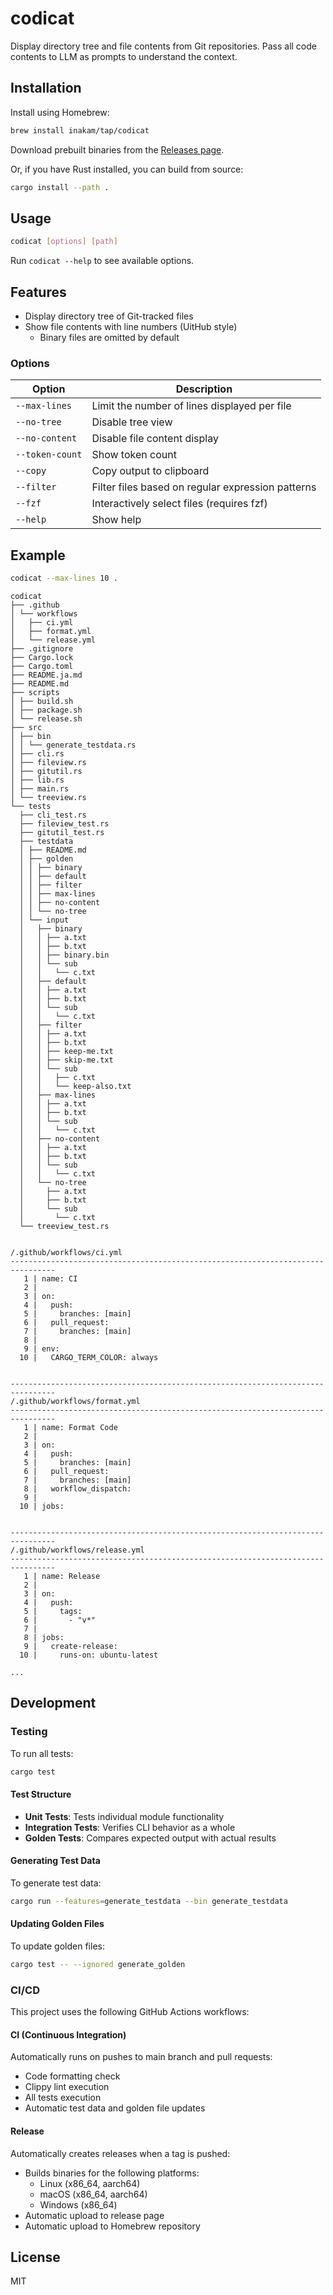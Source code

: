 # codicat

Display directory tree and file contents from Git repositories.
Pass all code contents to LLM as prompts to understand the context.

## Installation

Install using Homebrew:

```sh
brew install inakam/tap/codicat
```

Download prebuilt binaries from the [Releases page](https://github.com/inakam/codicat/releases).

Or, if you have Rust installed, you can build from source:

```sh
cargo install --path .
```

## Usage

```sh
codicat [options] [path]
```

Run `codicat --help` to see available options.

## Features

- Display directory tree of Git-tracked files
- Show file contents with line numbers (UitHub style)
  - Binary files are omitted by default

### Options

| Option          | Description                                       |
| --------------- | ------------------------------------------------- |
| `--max-lines`   | Limit the number of lines displayed per file      |
| `--no-tree`     | Disable tree view                                 |
| `--no-content`  | Disable file content display                      |
| `--token-count` | Show token count                                  |
| `--copy`        | Copy output to clipboard                          |
| `--filter`      | Filter files based on regular expression patterns |
| `--fzf`         | Interactively select files (requires fzf)         |
| `--help`        | Show help                                         |

## Example

```sh
codicat --max-lines 10 .
```

```
codicat
├── .github
│ └── workflows
│   ├── ci.yml
│   ├── format.yml
│   └── release.yml
├── .gitignore
├── Cargo.lock
├── Cargo.toml
├── README.ja.md
├── README.md
├── scripts
│ ├── build.sh
│ ├── package.sh
│ └── release.sh
├── src
│ ├── bin
│ │ └── generate_testdata.rs
│ ├── cli.rs
│ ├── fileview.rs
│ ├── gitutil.rs
│ ├── lib.rs
│ ├── main.rs
│ └── treeview.rs
└── tests
  ├── cli_test.rs
  ├── fileview_test.rs
  ├── gitutil_test.rs
  ├── testdata
  │ ├── README.md
  │ ├── golden
  │ │ ├── binary
  │ │ ├── default
  │ │ ├── filter
  │ │ ├── max-lines
  │ │ ├── no-content
  │ │ └── no-tree
  │ └── input
  │   ├── binary
  │   │ ├── a.txt
  │   │ ├── b.txt
  │   │ ├── binary.bin
  │   │ └── sub
  │   │   └── c.txt
  │   ├── default
  │   │ ├── a.txt
  │   │ ├── b.txt
  │   │ └── sub
  │   │   └── c.txt
  │   ├── filter
  │   │ ├── a.txt
  │   │ ├── b.txt
  │   │ ├── keep-me.txt
  │   │ ├── skip-me.txt
  │   │ └── sub
  │   │   ├── c.txt
  │   │   └── keep-also.txt
  │   ├── max-lines
  │   │ ├── a.txt
  │   │ ├── b.txt
  │   │ └── sub
  │   │   └── c.txt
  │   ├── no-content
  │   │ ├── a.txt
  │   │ ├── b.txt
  │   │ └── sub
  │   │   └── c.txt
  │   └── no-tree
  │     ├── a.txt
  │     ├── b.txt
  │     └── sub
  │       └── c.txt
  └── treeview_test.rs


/.github/workflows/ci.yml
--------------------------------------------------------------------------------
   1 | name: CI
   2 |
   3 | on:
   4 |   push:
   5 |     branches: [main]
   6 |   pull_request:
   7 |     branches: [main]
   8 |
   9 | env:
  10 |   CARGO_TERM_COLOR: always


--------------------------------------------------------------------------------
/.github/workflows/format.yml
--------------------------------------------------------------------------------
   1 | name: Format Code
   2 |
   3 | on:
   4 |   push:
   5 |     branches: [main]
   6 |   pull_request:
   7 |     branches: [main]
   8 |   workflow_dispatch:
   9 |
  10 | jobs:


--------------------------------------------------------------------------------
/.github/workflows/release.yml
--------------------------------------------------------------------------------
   1 | name: Release
   2 |
   3 | on:
   4 |   push:
   5 |     tags:
   6 |       - "v*"
   7 |
   8 | jobs:
   9 |   create-release:
  10 |     runs-on: ubuntu-latest

...
```

## Development

### Testing

To run all tests:

```sh
cargo test
```

#### Test Structure

- **Unit Tests**: Tests individual module functionality
- **Integration Tests**: Verifies CLI behavior as a whole
- **Golden Tests**: Compares expected output with actual results

#### Generating Test Data

To generate test data:

```sh
cargo run --features=generate_testdata --bin generate_testdata
```

#### Updating Golden Files

To update golden files:

```sh
cargo test -- --ignored generate_golden
```

### CI/CD

This project uses the following GitHub Actions workflows:

#### CI (Continuous Integration)

Automatically runs on pushes to main branch and pull requests:

- Code formatting check
- Clippy lint execution
- All tests execution
- Automatic test data and golden file updates

#### Release

Automatically creates releases when a tag is pushed:

- Builds binaries for the following platforms:
  - Linux (x86_64, aarch64)
  - macOS (x86_64, aarch64)
  - Windows (x86_64)
- Automatic upload to release page
- Automatic upload to Homebrew repository

## License

MIT
